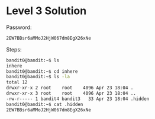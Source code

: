 # Level 3 Solution

Password:

```txt
2EW7BBsr6aMMoJ2HjW067dm8EgX26xNe
```

Steps:

```bash
bandit0@bandit:~$ ls
inhere
bandit0@bandit:~$ cd inhere
bandit0@bandit:~$ ls -la
total 12
drwxr-xr-x 2 root    root    4096 Apr 23 18:04 .
drwxr-xr-x 3 root    root    4096 Apr 23 18:04 ..
-rw-r----- 1 bandit4 bandit3   33 Apr 23 18:04 .hidden
bandit0@bandit:~$ cat .hidden
2EW7BBsr6aMMoJ2HjW067dm8EgX26xNe
```
